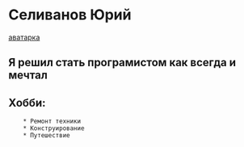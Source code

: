 # Cеливанов Юрий

[аватарка](https://drive.google.com/file/d/1CbNlq2JPnier62mMjEwsYSnisK8_Uw2c/view?usp=sharing)

## Я решил стать програмистом как всегда и мечтал

## Хобби:
        * Ремонт техники
        * Конструирование 
        * Путешествие
